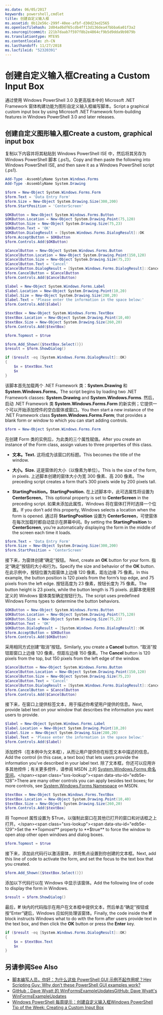 ```yaml
---
ms.date: 06/05/2017
keywords: powershell,cmdlet
title: 创建自定义输入框
ms.assetid: 0b12e56c-299f-40ee-afbf-d30d23ed2565
ms.openlocfilehash: 2d04ad6df65cdb4ff13d136dea47bbba6a01f3a2
ms.sourcegitcommit: 221b7daab7f597f8b2e4864cf9b5d9dda9b9879b
ms.translationtype: MTE95
ms.contentlocale: zh-CN
ms.lasthandoff: 11/27/2018
ms.locfileid: "52320391"
---
```

# <a name="creating-a-custom-input-box"></a><span data-ttu-id="edb5e-103">创建自定义输入框</span><span class="sxs-lookup"><span data-stu-id="edb5e-103">Creating a Custom Input Box</span></span>

<span data-ttu-id="edb5e-104">通过使用 Windows PowerShell 3.0 及更高版本中的 Microsoft .NET Framework 窗体构建功能为图形自定义输入框编写脚本。</span><span class="sxs-lookup"><span data-stu-id="edb5e-104">Script a graphical custom input box by using Microsoft .NET Framework form-building features in Windows PowerShell 3.0 and later releases.</span></span>

## <a name="create-a-custom-graphical-input-box"></a><span data-ttu-id="edb5e-105">创建自定义图形输入框</span><span class="sxs-lookup"><span data-stu-id="edb5e-105">Create a custom, graphical input box</span></span>

<span data-ttu-id="edb5e-106">复制以下内容并将其粘贴到 Windows PowerShell ISE 中，然后将其另存为 Windows PowerShell 脚本 (.ps1)。</span><span class="sxs-lookup"><span data-stu-id="edb5e-106">Copy and then paste the following into Windows PowerShell ISE, and then save it as a Windows PowerShell script (.ps1).</span></span>

```powershell
Add-Type -AssemblyName System.Windows.Forms
Add-Type -AssemblyName System.Drawing

$form = New-Object System.Windows.Forms.Form
$form.Text = 'Data Entry Form'
$form.Size = New-Object System.Drawing.Size(300,200)
$form.StartPosition = 'CenterScreen'

$OKButton = New-Object System.Windows.Forms.Button
$OKButton.Location = New-Object System.Drawing.Point(75,120)
$OKButton.Size = New-Object System.Drawing.Size(75,23)
$OKButton.Text = 'OK'
$OKButton.DialogResult = [System.Windows.Forms.DialogResult]::OK
$form.AcceptButton = $OKButton
$form.Controls.Add($OKButton)

$CancelButton = New-Object System.Windows.Forms.Button
$CancelButton.Location = New-Object System.Drawing.Point(150,120)
$CancelButton.Size = New-Object System.Drawing.Size(75,23)
$CancelButton.Text = 'Cancel'
$CancelButton.DialogResult = [System.Windows.Forms.DialogResult]::Cancel
$form.CancelButton = $CancelButton
$form.Controls.Add($CancelButton)

$label = New-Object System.Windows.Forms.Label
$label.Location = New-Object System.Drawing.Point(10,20)
$label.Size = New-Object System.Drawing.Size(280,20)
$label.Text = 'Please enter the information in the space below:'
$form.Controls.Add($label)

$textBox = New-Object System.Windows.Forms.TextBox
$textBox.Location = New-Object System.Drawing.Point(10,40)
$textBox.Size = New-Object System.Drawing.Size(260,20)
$form.Controls.Add($textBox)

$form.Topmost = $true

$form.Add_Shown({$textBox.Select()})
$result = $form.ShowDialog()

if ($result -eq [System.Windows.Forms.DialogResult]::OK)
{
    $x = $textBox.Text
    $x
}
```

<span data-ttu-id="edb5e-107">该脚本首先加载两个 .NET Framework 类：**System.Drawing** 和 **System.Windows.Forms**。</span><span class="sxs-lookup"><span data-stu-id="edb5e-107">The script begins by loading two .NET Framework classes: **System.Drawing** and **System.Windows.Forms**.</span></span> <span data-ttu-id="edb5e-108">然后，启动 .NET Framework 类 **System.Windows.Forms.Form** 的新实例；它提供一个可以开始添加控件的空白窗体或窗口。</span><span class="sxs-lookup"><span data-stu-id="edb5e-108">You then start a new instance of the .NET Framework class **System.Windows.Forms.Form**; that provides a blank form or window to which you can start adding controls.</span></span>

```powershell
$form = New-Object System.Windows.Forms.Form
```

<span data-ttu-id="edb5e-109">在创建 Form 类的实例后，为此类的三个属性赋值。</span><span class="sxs-lookup"><span data-stu-id="edb5e-109">After you create an instance of the Form class, assign values to three properties of this class.</span></span>

- <span data-ttu-id="edb5e-110">**文本。**</span><span class="sxs-lookup"><span data-stu-id="edb5e-110">**Text.**</span></span> <span data-ttu-id="edb5e-111">这将成为该窗口的标题。</span><span class="sxs-lookup"><span data-stu-id="edb5e-111">This becomes the title of the window.</span></span>

- <span data-ttu-id="edb5e-112">**大小。**</span><span class="sxs-lookup"><span data-stu-id="edb5e-112">**Size.**</span></span> <span data-ttu-id="edb5e-113">这是窗体的大小（以像素为单位）。</span><span class="sxs-lookup"><span data-stu-id="edb5e-113">This is the size of the form, in pixels.</span></span> <span data-ttu-id="edb5e-114">上述脚本创建的窗体大小为宽 300 像素、高 200 像素。</span><span class="sxs-lookup"><span data-stu-id="edb5e-114">The preceding script creates a form that’s 300 pixels wide by 200 pixels tall.</span></span>

- <span data-ttu-id="edb5e-115">**StartingPosition。**</span><span class="sxs-lookup"><span data-stu-id="edb5e-115">**StartingPosition.**</span></span> <span data-ttu-id="edb5e-116">在上述脚本中，此可选属性将设置为 **CenterScreen**。</span><span class="sxs-lookup"><span data-stu-id="edb5e-116">This optional property is set to **CenterScreen** in the preceding script.</span></span> <span data-ttu-id="edb5e-117">如果未添加此属性，Windows 将在窗体打开时选择一个位置。</span><span class="sxs-lookup"><span data-stu-id="edb5e-117">If you don’t add this property, Windows selects a location when the form is opened.</span></span> <span data-ttu-id="edb5e-118">通过将 **StartingPosition** 设置为 **CenterScreen**，可使窗体在每次加载时都自动显示在屏幕中间。</span><span class="sxs-lookup"><span data-stu-id="edb5e-118">By setting the **StartingPosition** to **CenterScreen**, you’re automatically displaying the form in the middle of the screen each time it loads.</span></span>

```powershell
$form.Text = 'Data Entry Form'
$form.Size = New-Object System.Drawing.Size(300,200)
$form.StartPosition = 'CenterScreen'
```

<span data-ttu-id="edb5e-119">接下来，为窗体创建“确定”按钮。  </span><span class="sxs-lookup"><span data-stu-id="edb5e-119">Next, create an **OK** button for your form.</span></span> <span data-ttu-id="edb5e-120">指定“确定”按钮的大小和行为。</span><span class="sxs-lookup"><span data-stu-id="edb5e-120">Specify the size and behavior of the **OK** button.</span></span> <span data-ttu-id="edb5e-121">在此示例中，按钮位置为距窗体上边缘 120 像素，距左边缘 75 像素。</span><span class="sxs-lookup"><span data-stu-id="edb5e-121">In this example, the button position is 120 pixels from the form’s top edge, and 75 pixels from the left edge.</span></span> <span data-ttu-id="edb5e-122">按钮高度为 23 像素，按钮长度为 75 像素。</span><span class="sxs-lookup"><span data-stu-id="edb5e-122">The button height is 23 pixels, while the button length is 75 pixels.</span></span> <span data-ttu-id="edb5e-123">此脚本使用预定义的 Windows 窗体类型确定按钮行为。</span><span class="sxs-lookup"><span data-stu-id="edb5e-123">The script uses predefined Windows Forms types to determine the button behaviors.</span></span>

```powershell
$OKButton = New-Object System.Windows.Forms.Button
$OKButton.Location = New-Object System.Drawing.Point(75,120)
$OKButton.Size = New-Object System.Drawing.Size(75,23)
$OKButton.Text = 'OK'
$OKButton.DialogResult = [System.Windows.Forms.DialogResult]::OK
$form.AcceptButton = $OKButton
$form.Controls.Add($OKButton)
```

<span data-ttu-id="edb5e-124">采用相同方式创建“取消”按钮。</span><span class="sxs-lookup"><span data-stu-id="edb5e-124">Similarly, you create a **Cancel** button.</span></span> <span data-ttu-id="edb5e-125">“取消”按钮距窗口上边缘 120 像素，但距左边缘 150 像素。</span><span class="sxs-lookup"><span data-stu-id="edb5e-125">The **Cancel** button is 120 pixels from the top, but 150 pixels from the left edge of the window.</span></span>

```powershell
$CancelButton = New-Object System.Windows.Forms.Button
$CancelButton.Location = New-Object System.Drawing.Point(150,120)
$CancelButton.Size = New-Object System.Drawing.Size(75,23)
$CancelButton.Text = 'Cancel'
$CancelButton.DialogResult = [System.Windows.Forms.DialogResult]::Cancel
$form.CancelButton = $CancelButton
$form.Controls.Add($CancelButton)
```

<span data-ttu-id="edb5e-126">接下来，在窗口上提供标签文本，用于描述你希望用户提供的信息。</span><span class="sxs-lookup"><span data-stu-id="edb5e-126">Next, provide label text on your window that describes the information you want users to provide.</span></span>

```powershell
$label = New-Object System.Windows.Forms.Label
$label.Location = New-Object System.Drawing.Point(10,20)
$label.Size = New-Object System.Drawing.Size(280,20)
$label.Text = 'Please enter the information in the space below:'
$form.Controls.Add($label)
```

<span data-ttu-id="edb5e-127">添加控件（在本例中为文本框），从而让用户提供你在标签文本中描述的信息。</span><span class="sxs-lookup"><span data-stu-id="edb5e-127">Add the control (in this case, a text box) that lets users provide the information you’ve described in your label text.</span></span> <span data-ttu-id="edb5e-128">除了文本框，你还可以应用许多其他控件；有关更多控件，请参阅 MSDN 上的 [System.Windows.Forms 命名空间](https://msdn.microsoft.com/library/k50ex0x9(v=vs.110).aspx)。</span><span class="sxs-lookup"><span data-stu-id="edb5e-128">There are many other controls you can apply besides text boxes; for more controls, see [System.Windows.Forms Namespace](https://msdn.microsoft.com/library/k50ex0x9(v=vs.110).aspx) on MSDN.</span></span>

```powershell
$textBox = New-Object System.Windows.Forms.TextBox
$textBox.Location = New-Object System.Drawing.Point(10,40)
$textBox.Size = New-Object System.Drawing.Size(260,20)
$form.Controls.Add($textBox)
```

<span data-ttu-id="edb5e-129">将 Topmost 属性设置为 $True，以强制此窗口在其他已打开的窗口和对话框之上打开。</span><span class="sxs-lookup"><span data-stu-id="edb5e-129">Set the **Topmost** property to **$true** to force the window to open atop other open windows and dialog boxes.</span></span>

```powershell
$form.Topmost = $true
```

<span data-ttu-id="edb5e-130">接下来，添加此代码行以激活窗体，并将焦点设置到你创建的文本框。</span><span class="sxs-lookup"><span data-stu-id="edb5e-130">Next, add this line of code to activate the form, and set the focus to the text box that you created.</span></span>

```powershell
$form.Add_Shown({$textBox.Select()})
```

<span data-ttu-id="edb5e-131">添加以下代码行以在 Windows 中显示该窗体。</span><span class="sxs-lookup"><span data-stu-id="edb5e-131">Add the following line of code to display the form in Windows.</span></span>

```powershell
$result = $form.ShowDialog()
```

<span data-ttu-id="edb5e-132">最后，**If** 块内的代码指示在用户在文本框中提供文本，然后单击“确定”按钮或按“Enter”键后，Windows 应如何处理该窗体。</span><span class="sxs-lookup"><span data-stu-id="edb5e-132">Finally, the code inside the **If** block instructs Windows what to do with the form after users provide text in the text box, and then click the **OK** button or press the **Enter** key.</span></span>

```powershell
if ($result -eq [System.Windows.Forms.DialogResult]::OK)
{
    $x = $textBox.Text
    $x
}
```

## <a name="see-also"></a><span data-ttu-id="edb5e-133">另请参阅</span><span class="sxs-lookup"><span data-stu-id="edb5e-133">See Also</span></span>

- [<span data-ttu-id="edb5e-134">脚本编写人员，你好：为什么这些 PowerShell GUI 示例不起作用呢？</span><span class="sxs-lookup"><span data-stu-id="edb5e-134">Hey Scripting Guy:  Why don’t these PowerShell GUI examples work?</span></span>](https://go.microsoft.com/fwlink/?LinkId=506644)
- [<span data-ttu-id="edb5e-135">GitHub：Dave Wyatt 的 WinFormsExampleUpdates</span><span class="sxs-lookup"><span data-stu-id="edb5e-135">GitHub: Dave Wyatt's WinFormsExampleUpdates</span></span>](https://github.com/dlwyatt/WinFormsExampleUpdates)
- [<span data-ttu-id="edb5e-136">Windows PowerShell 每周提示：创建自定义输入框</span><span class="sxs-lookup"><span data-stu-id="edb5e-136">Windows PowerShell Tip of the Week:  Creating a Custom Input Box</span></span>](https://technet.microsoft.com/library/ff730941.aspx)